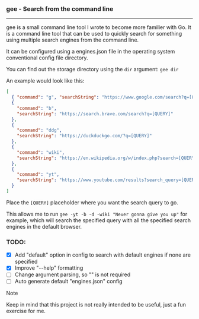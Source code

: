 ### gee - Search from the command line

---

gee is a small command line tool I wrote to become more familier with Go. It is a command line tool that can be used to quickly search for something using multiple search engines from the command line.

It can be configured using a engines.json file in the operating system conventional config file directory.

You can find out the storage directory using the `dir` argument: `gee dir`

An example would look like this:

```json
[
  { "command": "g", "searchString": "https://www.google.com/search?q=[QUERY]" },
  {
    "command": "b",
    "searchString": "https://search.brave.com/search?q=[QUERY]"
  },
  {
    "command": "ddg",
    "searchString": "https://duckduckgo.com/?q=[QUERY]"
  },
  {
    "command": "wiki",
    "searchString": "https://en.wikipedia.org/w/index.php?search=[QUERY]"
  },
  {
    "command": "yt",
    "searchString": "https://www.youtube.com/results?search_query=[QUERY]"
  }
]
```

Place the `[QUERY]` placeholder where you want the search query to go.

This allows me to run `gee -yt -b -d -wiki "Never gonna give you up"` for example, which will search the specified query with all the specified search engines in the default browser.

### TODO:

- [x] Add "default" option in config to search with default engines if none are specified
- [x] Improve "--help" formatting
- [ ] Change argument parsing, so "" is not required
- [ ] Auto generate default "engines.json" config

> [!NOTE]
> Keep in mind that this project is not really intended to be useful, just a fun exercise for me.

